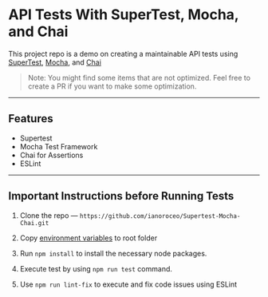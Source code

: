 # API Tests With SuperTest, Mocha, and Chai
This project repo is a demo on creating a maintainable API tests using [SuperTest](https://github.com/visionmedia/supertest), [Mocha](https://mochajs.org/), and [Chai](https://www.chaijs.com/)

> Note: You might find some items that are not optimized. Feel free to create a PR if you want to make some optimization.

---

## Features
- Supertest
- Mocha Test Framework
- Chai for Assertions
- ESLint

---

## Important Instructions before Running Tests

1. Clone the repo — `https://github.com/ianoroceo/Supertest-Mocha-Chai.git`

2. Copy [environment variables](./docs/environmentVariables) to root folder

3. Run `npm install` to install the necessary node packages.

4. Execute test by using `npm run test` command.

5. Use `npm run lint-fix` to execute and fix code issues using ESLint

